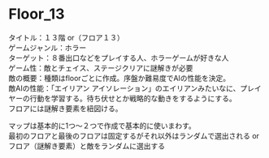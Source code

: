 # Floor_13
タイトル：１３階 or（フロア１３）  
ゲームジャンル：ホラー  
ターゲット：８番出口などをプレイする人、ホラーゲームが好きな人  
ゲーム性：敵とチェイス、ステージクリアに謎解きが必要  
敵の概要：種類はfloorごとに作成。序盤か難易度でAIの性能を決定。  
敵AIの性能：「エイリアン アイソレーション」のエイリアンみたいなに、プレイヤーの行動を学習する。待ち伏せとか戦略的な動きをするようにする。  
フロアには謎解き要素を紐図ける。  
  
マップは基本的に1つ～２つで作成で基本的に使いまわす。  
最初のフロアと最後のフロアは固定するがそれ以外はランダムで選出される or フロア（謎解き要素）と敵をランダムに選出する  

